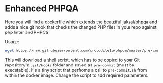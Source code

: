 # Enhanced PHPQA

Here you will find a dockerfile which extends the beautiful jakzal/phpqa and adds a nice git hook that checks the changed PHP files in your repo against php linter and PHPCS.

Usage:

```sh
wget https://raw.githubusercontent.com/crocodile2u/phpqa/master/pre-commit.host.sh
```

This will download a shell script, which has to be copied to your Git repository's `.git/hooks` folder and saved as `pre-commit` (must be executable). It's a tiny script that perfroms a call to `pre-commit.sh` from within the docker image. Change the script to add required parameters.